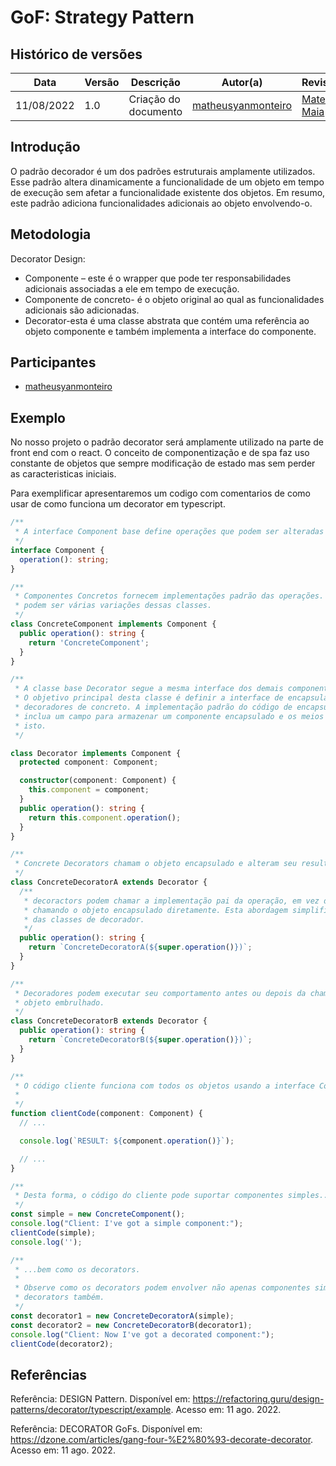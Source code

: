 # GoF: Strategy Pattern

## Histórico de versões

| Data       | Versão | Descrição            | Autor(a)                                                    | Revisor(a)                                       |
| ---------- | ------ | -------------------- | ----------------------------------------------------------- | ------------------------------------------------ |
| 11/08/2022 | 1.0    | Criação do documento | [matheusyanmonteiro](https://github.com/matheusyanmonteiro) | [Mateus Maia](https://github.com/mateusmaiamaia) |

## Introdução

O padrão decorador é um dos padrões estruturais amplamente utilizados. Esse padrão altera dinamicamente a funcionalidade de um objeto em tempo de execução sem afetar a funcionalidade existente dos objetos. Em resumo, este padrão adiciona funcionalidades adicionais ao objeto envolvendo-o.

## Metodologia

Decorator Design:

- Componente – este é o wrapper que pode ter responsabilidades adicionais associadas a ele em tempo de execução.
- Componente de concreto- é o objeto original ao qual as funcionalidades adicionais são adicionadas.
- Decorator-esta é uma classe abstrata que contém uma referência ao objeto componente e também implementa a interface do componente.

## Participantes

- [matheusyanmonteiro](https://github.com/matheusyanmonteiro)

## Exemplo

No nosso projeto o padrão decorator será amplamente utilizado na parte de front end com o react. O conceito de componentização e de spa faz uso constante de objetos que sempre modificação de estado mas sem perder as caracteristicas iniciais.

Para exemplificar apresentaremos um codigo com comentarios de como usar de como funciona um decorator em typescript.

```ts
/**
 * A interface Component base define operações que podem ser alteradas por
 */
interface Component {
  operation(): string;
}

/**
 * Componentes Concretos fornecem implementações padrão das operações. Lá
 * podem ser várias variações dessas classes.
 */
class ConcreteComponent implements Component {
  public operation(): string {
    return 'ConcreteComponent';
  }
}

/**
 * A classe base Decorator segue a mesma interface dos demais componentes.
 * O objetivo principal desta classe é definir a interface de encapsulamento para todos
 * decoradores de concreto. A implementação padrão do código de encapsulamento pode
 * inclua um campo para armazenar um componente encapsulado e os meios para inicializar
 * isto.
 */

class Decorator implements Component {
  protected component: Component;

  constructor(component: Component) {
    this.component = component;
  }
  public operation(): string {
    return this.component.operation();
  }
}

/**
 * Concrete Decorators chamam o objeto encapsulado e alteram seu resultado de alguma forma.
 */
class ConcreteDecoratorA extends Decorator {
  /**
   * decoractors podem chamar a implementação pai da operação, em vez de
   * chamando o objeto encapsulado diretamente. Esta abordagem simplifica a extensão
   * das classes de decorador.
   */
  public operation(): string {
    return `ConcreteDecoratorA(${super.operation()})`;
  }
}

/**
 * Decoradores podem executar seu comportamento antes ou depois da chamada para um
 * objeto embrulhado.
 */
class ConcreteDecoratorB extends Decorator {
  public operation(): string {
    return `ConcreteDecoratorB(${super.operation()})`;
  }
}

/**
 * O código cliente funciona com todos os objetos usando a interface Component.  desta maneira que pode ficar independente das classes concretas de componentes.
 *
 */
function clientCode(component: Component) {
  // ...

  console.log(`RESULT: ${component.operation()}`);

  // ...
}

/**
 * Desta forma, o código do cliente pode suportar componentes simples...
 */
const simple = new ConcreteComponent();
console.log("Client: I've got a simple component:");
clientCode(simple);
console.log('');

/**
 * ...bem como os decorators.
 *
 * Observe como os decorators podem envolver não apenas componentes simples, mas os outros
 * decorators também.
 */
const decorator1 = new ConcreteDecoratorA(simple);
const decorator2 = new ConcreteDecoratorB(decorator1);
console.log("Client: Now I've got a decorated component:");
clientCode(decorator2);
```

## Referências

Referência: DESIGN Pattern. Disponível em: https://refactoring.guru/design-patterns/decorator/typescript/example. Acesso em: 11 ago. 2022.

Referência: DECORATOR GoFs. Disponível em: https://dzone.com/articles/gang-four-%E2%80%93-decorate-decorator. Acesso em: 11 ago. 2022.

